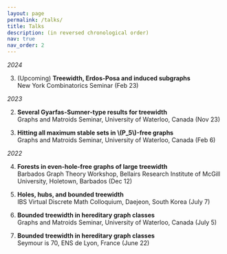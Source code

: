 ```yaml
---
layout: page
permalink: /talks/
title: Talks
description: (in reversed chronological order)
nav: true
nav_order: 2
---
```


_2024_

3. (Upcoming) **Treewidth, Erdos-Posa and induced subgraphs**\
   New York Combinatorics Seminar (Feb 23)

_2023_

2. **Several Gyarfas-Sumner-type results for treewidth**\
Graphs and Matroids Seminar, University of Waterloo, Canada (Nov 23)

1. **Hitting all maximum stable sets in \\(P\_5\\)-free graphs**\
Graphs and Matroids Seminar, University of Waterloo, Canada (Feb 6)

_2022_

4. **Forests in even-hole-free graphs of large treewidth**\
Barbados Graph Theory Workshop, Bellairs Research Institute of McGill University, Holetown, Barbados (Dec 12)


3. **Holes, hubs, and bounded treewidth**\
IBS Virtual Discrete Math Colloquium, Daejeon, South Korea (July 7)


2. **Bounded treewidth in hereditary graph classes**\
Graphs and Matroids Seminar, University of Waterloo, Canada (July 5)


1. **Bounded treewidth in hereditary graph classes**\
 Seymour is 70, ENS de Lyon, France (June 22)
